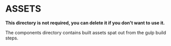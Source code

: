 # ASSETS

**This directory is not required, you can delete it if you don't want to use it.**

The components directory contains built assets spat out from the gulp build steps.

